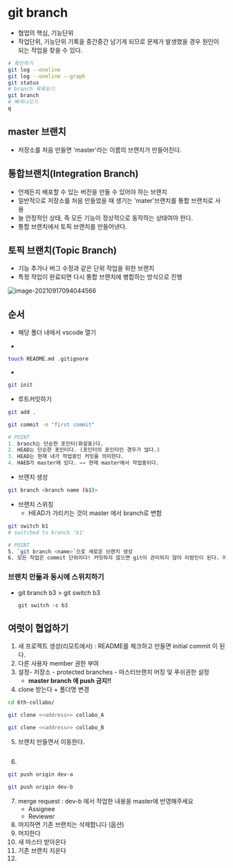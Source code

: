 # git branch

- 협업의 핵심, 기능단위
- 작업단위, 기능단위 기록을 중간중간 남기게 되므로 문제가 발생했을 경우 원인이 되는 작업을 찾을 수 있다.



```bash
# 확인하기
git log --oneline
git log --oneline --graph
git status
# branch 목록보기
git branch
# 빠져나오기
q
```



## master 브랜치

- 저장소를 처음 만들면 'master'라는 이름의 브랜치가 만들어진다.



## 통합브랜치(Integration Branch)

- 언제든지 배포할 수 있는 버전을 만들 수 있어야 하는 브랜치
- 일반적으로 저장소를 처음 만들었을 때 생기는 'mater'브랜치를 통합 브랜치로 사용
- 늘 안정적인 상태, 즉 모든 기능이 정상적으로 동작하는 상태여야 한다.
- 통합 브랜치에서 토픽 브랜치를 만들어낸다.



## 토픽 브랜치(Topic Branch)

- 기능 추가나 버그 수정과 같은 단위 작업을 위한 브랜치
- 특정 작업이 완료되면 다시 통합 브랜치에 병합하는 방식으로 진행

![image-20210917094044566](/Users/euijinpang/TIL/git/git_branch.assets/image-20210917094044566.png)



## 순서

- 해당 폴더 내에서 vscode 열기


- 
```bash
touch README.md .gitignore
```


- 
```bash
git init
```

- 루트커밋하기

```bash
git add .
```

```bash
git commit -m "first commit"
```

```python
# POINT
1. branch는 단순한 포인터(화살표)다.
2. HEAD는 단순한 포인터다. (포인터의 포인터인 경우가 많다.)
3. HEAD는 현재 내가 작업중인 커밋을 의미한다.
4. HAED가 master에 있다. == 현재 master에서 작업중이다.
```

- 브랜치 생성

```bash
git branch <branch name (b1)>
```

- 브랜치 스위칭
  - HEAD가 가리키는 것이 master 에서 branch로 변함

```bash
git switch b1
# switched to branch 'b1'
```

```bash
# POINT
5. `git branch <name>`으로 새로운 브랜치 생성
6. 모든 작업은 commit 단위이다! 커밋하지 않으면 git이 관리하지 않아 이방인이 된다. 어떤 branch 에서 commit하느냐가 중요하다.
```



### 브랜치 만듦과 동시에 스위치하기

- git branch b3 >  git switch b3

  ```
  git switch -c b3
  ```



## 여럿이 협업하기

1. 새 프로젝트 생성(리모트에서) : README를 체크하고 만들면 initial commit 이 된다.
2. 다른 사용자 member 권한 부여
3. 설정- 저장소 - protected branches - 마스터브랜치 머징 및 푸쉬권한 설정
   - **master branch 에 push 금지!!** 
4. clone 받는다 + 폴더명 변경

```bash
cd 6th-collabo/
```

```bash
git clone <<address>> collabo_A
```

```bash
git clone <<address>> collabo_B
```

5. 브랜치 만들면서 이동한다.

```bash
```

6. 

```bash
git push origin dev-a
```

```bash
git push origin dev-b
```

7. merge request : dev-b 에서 작업한 내용을 master에 반영해주세요
   - Assignee
   - Reviewer
8. 머지하면 기존 브랜치는 삭제합니다 (옵션)
9. 머지한다
10. 새 마스터 받아온다
11. 기존 브랜치 지운다
12. 
